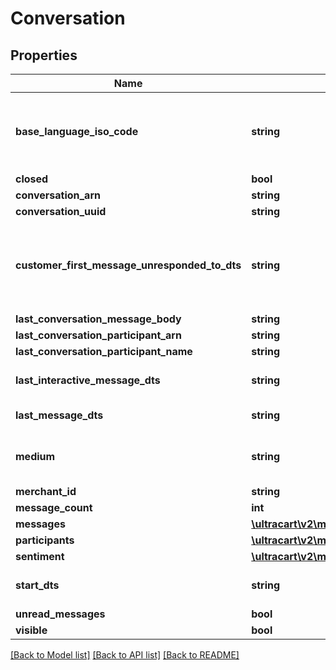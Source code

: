 # Conversation

## Properties
Name | Type | Description | Notes
------------ | ------------- | ------------- | -------------
**base_language_iso_code** | **string** | The base language iso code for the StoreFront that everything is translated into | [optional] 
**closed** | **bool** |  | [optional] 
**conversation_arn** | **string** |  | [optional] 
**conversation_uuid** | **string** |  | [optional] 
**customer_first_message_unresponded_to_dts** | **string** | Date/time of the first customer message that is unresponded to. | [optional] 
**last_conversation_message_body** | **string** |  | [optional] 
**last_conversation_participant_arn** | **string** |  | [optional] 
**last_conversation_participant_name** | **string** |  | [optional] 
**last_interactive_message_dts** | **string** | Last interactive message date/time | [optional] 
**last_message_dts** | **string** | Last message date/time | [optional] 
**medium** | **string** | The communication medium of the customer. | [optional] 
**merchant_id** | **string** |  | [optional] 
**message_count** | **int** |  | [optional] 
**messages** | [**\ultracart\v2\models\ConversationMessage[]**](ConversationMessage.md) |  | [optional] 
**participants** | [**\ultracart\v2\models\ConversationParticipant[]**](ConversationParticipant.md) |  | [optional] 
**sentiment** | [**\ultracart\v2\models\ConversationSentiment**](ConversationSentiment.md) |  | [optional] 
**start_dts** | **string** | Start of the conversation date/time | [optional] 
**unread_messages** | **bool** |  | [optional] 
**visible** | **bool** |  | [optional] 

[[Back to Model list]](../README.md#documentation-for-models) [[Back to API list]](../README.md#documentation-for-api-endpoints) [[Back to README]](../README.md)


